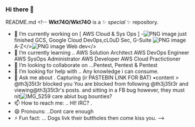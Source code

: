 ### Hi there 👋

README.md <!--
**Wkt74O/Wkt74O** is a ✨ _special_ ✨ repository.

- 🔭 I’m currently working on [ AWS Cloud & Sys Ops ] 
-![PNG image](https://github.com/Wkt74O/Wkt74O/assets/147152652/ae1a90a1-0998-4281-a422-34480157f59c) 
just finished GCS, Google Cloud Dev0ps,cL0uD Sec, G-Suite  ![PNG image](https://github.com/Wkt74O/Wkt74O/assets/147152652/03a40688-2122-4c28-8310-c4f083086c61)
 A-Z</>![PNG image](https://github.com/Wkt74O/Wkt74O/assets/147152652/f508fd67-628b-44c7-ab3d-8f34124008b9) Web dev</> 
- 🌱 I’m currently learning .. AWS Solution Architect AWS DevOps Engineer AWS SysOps Administrator AWS Developer 
AWS Cloud Practictioner
- 👯 I’m looking to collaborate on ...Pentest, Pentest & Pentest
- 🤔 I’m looking for help with .. Any knowledge i can consume. 
- 💬 Ask me about . Capturing  (ir PASTEBIN LINK FOR BAT) •content > @th3j35t3r blocked you
You are blocked from following @th3j35t3r and viewing@th3j35t3r's posts.
and sitting in a FB bug however, they must nit![IMG_5259](https://github.com/Wkt74O/Wkt74O/assets/147152652/bb72d063-c116-4c09-9461-d0a38ab32a30)
 care abiut bug bounties? 
- 📫 How to reach me: .. HI! IRC? .
- 😄 Pronouns: ..Dont care enough 
- ⚡ Fun fact: ... Dogs livk their buttholes then come kiss you. 
-->
